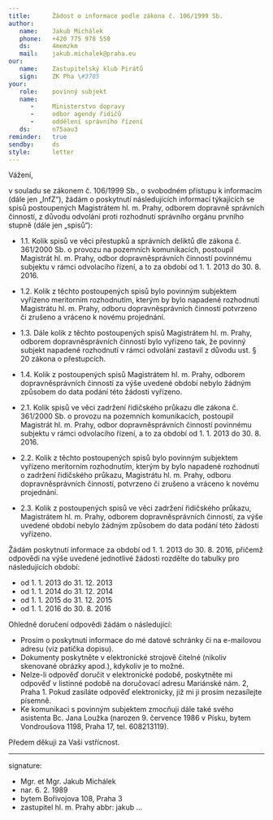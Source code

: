 ```yaml
---
title:      Žádost o informace podle zákona č. 106/1999 Sb.
author:
   name:    Jakub Michálek
   phone:   +420 775 978 550
   ds:      4memzkm
   mail:    jakub.michalek@praha.eu
our:
   name:    Zastupitelský klub Pirátů
   sign:    ZK Pha \#3785
your:
   role:    povinný subjekt
   name:
      -     Ministerstvo dopravy
      -     odbor agendy řidičů
      -     oddělení správního řízení
   ds:      n75aau3
reminder:   true
sendby:     ds
style:      letter
---
```


Vážení, 

v souladu se zákonem č. 106/1999 Sb., o svobodném přístupu k informacím (dále jen „InfZ“), žádám o poskytnutí následujících informací týkajících se spisů postoupených Magistrátem hl. m. Prahy, odborem dopravně správních činností, z důvodu odvolání proti rozhodnutí správního orgánu prvního stupně (dále jen „spisů“):

* 1.1. Kolik spisů ve věci přestupků a správních deliktů dle zákona č. 361/2000 Sb. o provozu na pozemních komunikacích, postoupil Magistrát hl. m. Prahy, odbor dopravněsprávních činností povinnému subjektu v rámci odvolacího řízení, a to za období od 1. 1. 2013 do 30. 8. 2016.
* 1.2. Kolik z těchto postoupených spisů bylo povinným subjektem vyřízeno meritorním rozhodnutím, kterým by bylo napadené rozhodnutí Magistrátu hl. m. Prahy, odboru dopravněsprávních činností potvrzeno či zrušeno a vráceno k novému projednání.
* 1.3. Dále kolik z těchto postoupených spisů Magistrátem hl. m. Prahy, odborem dopravněsprávních činností bylo vyřízeno tak, že povinný subjekt napadené rozhodnutí v rámci odvolání zastavil z důvodu ust. § 20 zákona o přestupcích.
* 1.4. Kolik z postoupených spisů Magistrátem hl. m. Prahy, odborem dopravněsprávních činností za výše uvedené období nebylo žádným způsobem do data podání této žádosti vyřízeno.

* 2.1. Kolik spisů ve věci zadržení řidičského průkazu dle zákona č. 361/2000 Sb. o provozu na pozemních komunikacích, postoupil Magistrát hl. m. Prahy, odbor dopravněsprávních činností povinnému subjektu v rámci odvolacího řízení, a to za období od 1. 1. 2013 do 30. 8. 2016. 
* 2.2. Kolik z těchto postoupených spisů bylo povinným subjektem vyřízeno meritorním rozhodnutím, kterým by bylo napadené rozhodnutí o zadržení řidičského průkazu, Magistrátu hl. m. Prahy, odboru dopravněsprávních činností, potvrzeno či zrušeno a vráceno k novému projednání. 
* 2.3. Kolik z postoupených spisů ve věci zadržení řidičského průkazu, Magistrátem hl. m. Prahy, odborem dopravněsprávních činností, za výše uvedené období nebylo žádným způsobem do data podání této žádosti vyřízeno.

Žádám poskytnutí informace za období od 1. 1. 2013 do 30. 8. 2016, přičemž odpovědi na výše uvedené jednotlivé žádosti rozdělte do tabulky pro následujících období: 

* od 1. 1. 2013 do 31. 12. 2013 
* od 1. 1. 2014 do 31. 12. 2014 
* od 1. 1. 2015 do 31. 12. 2015
* od 1. 1. 2016 do 30. 8. 2016

Ohledně doručení odpovědi žádám o následující:

* Prosím o poskytnutí informace do mé datové schránky či na e-mailovou adresu (viz patička dopisu). 
* Dokumenty poskytněte v elektronické strojově čitelné (nikoliv skenované obrázky apod.), kdykoliv je to možné. 
* Nelze-li odpověď doručit v elektronické podobě, poskytněte mi odpověď v listinné podobě na doručovací adresu Mariánské nám. 2, Praha 1. Pokud zasíláte odpověď elektronicky, již mi ji prosím nezasílejte písemně.
* Ke komunikaci s povinným subjektem zmocňuji dále také svého asistenta Bc. Jana Loužka (narozen 9. července 1986 v Písku, bytem Vondroušova 1198, Praha 17, tel. 608213119).

Předem děkuji za Vaši vstřícnost.

---
signature:
  - Mgr. et Mgr. Jakub Michálek
  - nar. 6. 2. 1989
  - bytem Bořivojova 108, Praha 3
  - zastupitel hl. m. Prahy
abbr:       jakub
...

